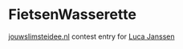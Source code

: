 FietsenWasserette
=================

[jouwslimsteidee.nl](http://jouwslimsteidee.nl) contest entry for [Luca Janssen](http://lucajanssen.nl)
